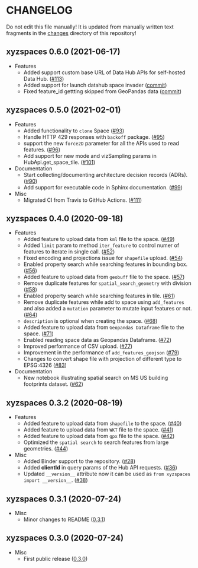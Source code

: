 # CHANGELOG

Do not edit this file manually! It is updated from manually written text fragments
in the [changes](https://github.com/heremaps/xyz-spaces-python/tree/master/changes)
directory of this repository!

## xyzspaces 0.6.0 (2021-06-17)

- Features
  - Added support custom base URL of Data Hub APIs for self-hosted Data Hub.
    ([#113](https://github.com/heremaps/xyz-spaces-python/pull/113))
  - Added support for launch datahub space invader
    ([commit](https://github.com/heremaps/xyz-spaces-python/commit/6863eb479355ce659a2cab3c8aa5442868c3070e))
  - Fixed feature_id gettting skipped from GeoPandas data
    ([commit](https://github.com/heremaps/xyz-spaces-python/commit/52117691084c41e5aea27ae77a69a91148d178c3))

## xyzspaces 0.5.0 (2021-02-01)

- Features
  - Added functionality to `clone` Space
    ([#93](https://github.com/heremaps/xyz-spaces-python/pull/93))
  - Handle HTTP 429 responses with `backoff` package.
    ([#95](https://github.com/heremaps/xyz-spaces-python/pull/95))
  - support the new `force2D` parameter for all the APIs used to read features.
    ([#96](https://github.com/heremaps/xyz-spaces-python/pull/96))
  - Add support for new mode and vizSampling params in HubApi.get_space_tile.
    ([#101](https://github.com/heremaps/xyz-spaces-python/pull/101))
- Documentation
  - Start collecting/documenting architecture decision records (ADRs).
    ([#90](https://github.com/heremaps/xyz-spaces-python/pull/90))
  - Add support for executable code in Sphinx documentation.
    ([#99](https://github.com/heremaps/xyz-spaces-python/pull/99))
- Misc
  - Migrated CI from Travis to GitHub Actions.
    ([#111](https://github.com/heremaps/xyz-spaces-python/pull/111))

## xyzspaces 0.4.0 (2020-09-18)

- Features
  - Added feature to upload data from `kml` file to the space.
    ([#49](https://github.com/heremaps/xyz-spaces-python/pull/49))
  - Added `limit` param to method `iter_feature` to control numer of features to
    iterate in single call.
    ([#52](https://github.com/heremaps/xyz-spaces-python/pull/52))
  - Fixed encoding and projections issue for `shapefile` upload.
    ([#54](https://github.com/heremaps/xyz-spaces-python/pull/54))
  - Enabled property search while searching features in bounding box.
    ([#56](https://github.com/heremaps/xyz-spaces-python/pull/56))
  - Added feature to upload data from `geobuff` file to the space.
    ([#57](https://github.com/heremaps/xyz-spaces-python/pull/57))
  - Remove duplicate features for `spatial_search_geometry` with division
    ([#58](https://github.com/heremaps/xyz-spaces-python/pull/58))
  - Enabled property search while searching features in tile.
    ([#61](https://github.com/heremaps/xyz-spaces-python/pull/61))
  - Remove duplicate features while add to space using `add_features` and also
    added a `mutation` parameter to mutate input features or not.
    ([#64](https://github.com/heremaps/xyz-spaces-python/pull/64))
  - `description` is optional when creating the space.
    ([#68](https://github.com/heremaps/xyz-spaces-python/pull/68))
  - Added feature to upload data from `Geopandas Dataframe` file to the space.
    ([#71](https://github.com/heremaps/xyz-spaces-python/pull/71))
  - Enabled reading space data as Geopandas Dataframe.
    ([#72](https://github.com/heremaps/xyz-spaces-python/pull/72))
  - Improved performance of CSV upload.
    ([#77](https://github.com/heremaps/xyz-spaces-python/pull/77))
  - Improvement in the performance of `add_features_geojson`
    ([#79](https://github.com/heremaps/xyz-spaces-python/pull/79))
  - Changes to convert shape file with projection of different type to EPSG:4326
    ([#83](https://github.com/heremaps/xyz-spaces-python/pull/83))
- Documentation
  - New notebook illustrating spatial search on MS US building footprints dataset.
    ([#62](https://github.com/heremaps/xyz-spaces-python/pull/62))

## xyzspaces 0.3.2 (2020-08-19)

- Features
  - Added feature to upload data from `shapefile` to the space.
    ([#40](https://github.com/heremaps/xyz-spaces-python/pull/40))
  - Added feature to upload data from `WKT` file to the space.
    ([#41](https://github.com/heremaps/xyz-spaces-python/pull/41))
  - Added feature to upload data from `gpx` file to the space.
    ([#42](https://github.com/heremaps/xyz-spaces-python/pull/42))
  - Optimized the `spatial search` to search features from large geometries.
    ([#44](https://github.com/heremaps/xyz-spaces-python/pull/44))
- Misc
  - Added Binder support to the repository.
    ([#28](https://github.com/heremaps/xyz-spaces-python/pull/28))
  - Added **clientId** in query params of the Hub API requests.
    ([#36](https://github.com/heremaps/xyz-spaces-python/pull/36))
  - Updated `__version__` attribute now it can be used as `from xyzspaces import
    __version__`.
    ([#38](https://github.com/heremaps/xyz-spaces-python/pull/38))

## xyzspaces 0.3.1 (2020-07-24)

- Misc
  - Minor changes to README
    ([0.3.1](https://github.com/heremaps/xyz-spaces-python/releases/tag/0.3.1))
    
## xyzspaces 0.3.0 (2020-07-24)

- Misc
  - First public release
    ([0.3.0](https://github.com/heremaps/xyz-spaces-python/releases/tag/0.3))
